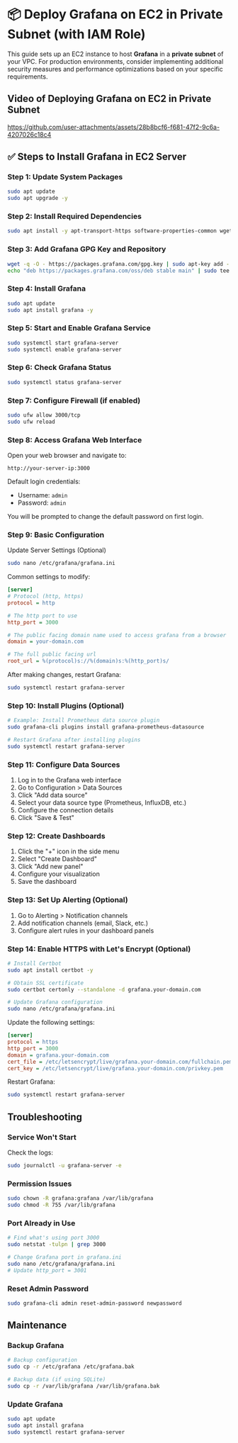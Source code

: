 # 📦 Deploy Grafana on EC2 in Private Subnet (with IAM Role) 

This guide sets up an EC2 instance to host **Grafana** in a **private subnet** of your VPC. For production environments, consider implementing additional security measures and performance optimizations based on your specific requirements.

## Video of Deploying Grafana on EC2 in Private Subnet

https://github.com/user-attachments/assets/28b8bcf6-f681-47f2-9c6a-4207026c18c4


## ✅ Steps to Install Grafana in EC2 Server

### Step 1: Update System Packages

```bash
sudo apt update
sudo apt upgrade -y
```

### Step 2: Install Required Dependencies

```bash
sudo apt install -y apt-transport-https software-properties-common wget
```

### Step 3: Add Grafana GPG Key and Repository

```bash
wget -q -O - https://packages.grafana.com/gpg.key | sudo apt-key add -
echo "deb https://packages.grafana.com/oss/deb stable main" | sudo tee -a /etc/apt/sources.list.d/grafana.list
```

### Step 4: Install Grafana

```bash
sudo apt update
sudo apt install grafana -y
```

### Step 5: Start and Enable Grafana Service

```bash
sudo systemctl start grafana-server
sudo systemctl enable grafana-server
```

### Step 6: Check Grafana Status

```bash
sudo systemctl status grafana-server
```

### Step 7: Configure Firewall (if enabled)

```bash
sudo ufw allow 3000/tcp
sudo ufw reload
```

### Step 8: Access Grafana Web Interface

Open your web browser and navigate to:

```
http://your-server-ip:3000
```

Default login credentials:
- Username: `admin`
- Password: `admin`

You will be prompted to change the default password on first login.

### Step 9: Basic Configuration

Update Server Settings (Optional)

```bash
sudo nano /etc/grafana/grafana.ini
```

Common settings to modify:
```ini
[server]
# Protocol (http, https)
protocol = http

# The http port to use
http_port = 3000

# The public facing domain name used to access grafana from a browser
domain = your-domain.com

# The full public facing url
root_url = %(protocol)s://%(domain)s:%(http_port)s/
```

After making changes, restart Grafana:

```bash
sudo systemctl restart grafana-server
```

### Step 10: Install Plugins (Optional)

```bash
# Example: Install Prometheus data source plugin
sudo grafana-cli plugins install grafana-prometheus-datasource

# Restart Grafana after installing plugins
sudo systemctl restart grafana-server
```

### Step 11: Configure Data Sources

1. Log in to the Grafana web interface
2. Go to Configuration > Data Sources
3. Click "Add data source"
4. Select your data source type (Prometheus, InfluxDB, etc.)
5. Configure the connection details
6. Click "Save & Test"

### Step 12: Create Dashboards

1. Click the "+" icon in the side menu
2. Select "Create Dashboard"
3. Click "Add new panel"
4. Configure your visualization
5. Save the dashboard

### Step 13: Set Up Alerting (Optional)

1. Go to Alerting > Notification channels
2. Add notification channels (email, Slack, etc.)
3. Configure alert rules in your dashboard panels

### Step 14: Enable HTTPS with Let's Encrypt (Optional)

```bash
# Install Certbot
sudo apt install certbot -y

# Obtain SSL certificate
sudo certbot certonly --standalone -d grafana.your-domain.com

# Update Grafana configuration
sudo nano /etc/grafana/grafana.ini
```

Update the following settings:
```ini
[server]
protocol = https
http_port = 3000
domain = grafana.your-domain.com
cert_file = /etc/letsencrypt/live/grafana.your-domain.com/fullchain.pem
cert_key = /etc/letsencrypt/live/grafana.your-domain.com/privkey.pem
```

Restart Grafana:
```bash
sudo systemctl restart grafana-server
```

## Troubleshooting

### Service Won't Start

Check the logs:
```bash
sudo journalctl -u grafana-server -e
```

### Permission Issues

```bash
sudo chown -R grafana:grafana /var/lib/grafana
sudo chmod -R 755 /var/lib/grafana
```

### Port Already in Use

```bash
# Find what's using port 3000
sudo netstat -tulpn | grep 3000

# Change Grafana port in grafana.ini
sudo nano /etc/grafana/grafana.ini
# Update http_port = 3001
```

### Reset Admin Password

```bash
sudo grafana-cli admin reset-admin-password newpassword
```

## Maintenance

### Backup Grafana

```bash
# Backup configuration
sudo cp -r /etc/grafana /etc/grafana.bak

# Backup data (if using SQLite)
sudo cp -r /var/lib/grafana /var/lib/grafana.bak
```

### Update Grafana

```bash
sudo apt update
sudo apt install grafana
sudo systemctl restart grafana-server
```
